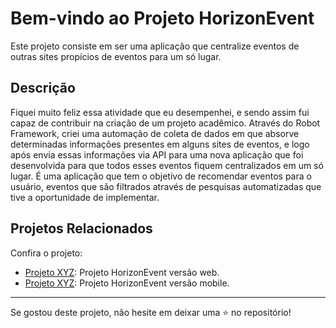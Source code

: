 # Bem-vindo ao Projeto HorizonEvent

Este projeto consiste em ser uma aplicação que centralize eventos de outras sites propícios de eventos para um só lugar.

## Descrição

Fiquei muito feliz essa atividade que eu desempenhei, e sendo assim fui capaz de contribuir na criação de um projeto acadêmico. Através do Robot Framework, criei uma automação de coleta de dados em que absorve determinadas informações presentes em alguns sites de eventos, e logo após envia essas informações via API para uma nova aplicação que foi desenvolvida para que todos esses eventos fiquem centralizados em um só lugar. 
É uma aplicação que tem o objetivo de recomendar eventos para o usuário, eventos que são filtrados através de pesquisas automatizadas que tive a oportunidade de implementar.


## Projetos Relacionados

Confira o projeto:

- [Projeto XYZ](https://github.com/lipiw/horizon-final): Projeto HorizonEvent versão web.
- [Projeto XYZ](https://github.com/izauir/EventHorizon): Projeto HorizonEvent versão mobile.

---

Se gostou deste projeto, não hesite em deixar uma ⭐️ no repositório!

